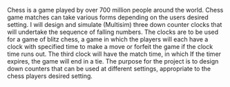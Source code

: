Chess is a game played by over 700 million people around the world. Chess game matches can take various forms depending on the users desired setting. I will design and simulate (Multisim) three down counter clocks that will undertake the sequence of falling numbers. The clocks are to be used for a game of blitz chess, a game in which the players will each have a clock with specified time to make a move or forfeit the game if the clock time runs out. The third clock will have the match time, in which If the timer expires, the game will end in a tie. The purpose for the project is to design down counters that can be used at different settings, appropriate to the chess players desired setting. 

